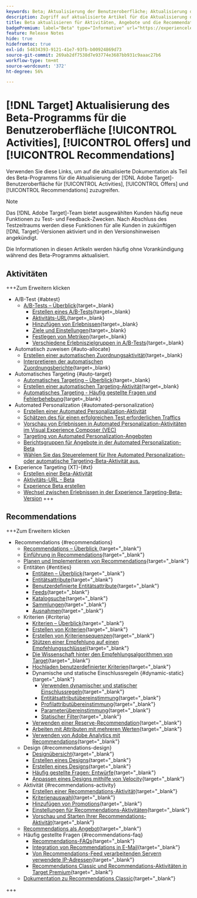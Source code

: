 ```yaml
---
keywords: Beta; Aktualisierung der Benutzeroberfläche; Aktualisierung der Benutzeroberfläche;
description: Zugriff auf aktualisierte Artikel für die Aktualisierung der Target-Benutzeroberfläche für Aktivitäten, Angebote und Recommendations
title: Beta aktualisieren für Aktivitäten, Angebote und die Recommendations-Benutzeroberfläche
badgePremium: label="Beta" type="Informative" url="https://experienceleague.adobe.com/docs/target/using/introduction/intro.html?lang=en#beta newtab=true" tooltip="Erfahren Sie mehr über das  [!DNL Target] Beta-Programm."
feature: Release Notes
hide: true
hidefromtoc: true
exl-id: 54834393-9121-41e7-93fb-b00924869d73
source-git-commit: 269ab2df7538d7e93774e3687bb931c9aaac27b6
workflow-type: tm+mt
source-wordcount: '372'
ht-degree: 56%

---
```


# [!DNL Target] Aktualisierung des Beta-Programms für die Benutzeroberfläche [!UICONTROL Activities], [!UICONTROL Offers] und [!UICONTROL Recommendations]

Verwenden Sie diese Links, um auf die aktualisierte Dokumentation als Teil des Beta-Programms für die Aktualisierung der [!DNL Adobe Target]-Benutzeroberfläche für [!UICONTROL Activities], [!UICONTROL Offers] und [!UICONTROL Recommendations] zuzugreifen.

>[!NOTE]
>
>Das [!DNL Adobe Target]-Team bietet ausgewählten Kunden häufig neue Funktionen zu Test- und Feedback-Zwecken. Nach Abschluss des Testzeitraums werden diese Funktionen für alle Kunden in zukünftigen [!DNL Target]-Versionen aktiviert und in den Versionshinweisen angekündigt.
>
>Die Informationen in diesen Artikeln werden häufig ohne Vorankündigung während des Beta-Programms aktualisiert.

## Aktivitäten

+++Zum Erweitern klicken

* A/B-Test {#abtest}
   * [A/B-Tests – Überblick](c-activities/t-test-ab/test-ab-beta.md){target=_blank}
      * [Erstellen eines A/B-Tests](c-activities/t-test-ab/t-test-create-ab/test-create-ab-beta.md){target=_blank}
      * [Aktivitäts-URL](c-activities/t-test-ab/t-test-create-ab/ab-activity-url-beta.md){target=_blank}
      * [Hinzufügen von Erlebnissen](c-activities/t-test-ab/t-test-create-ab/ab-add-experience-beta.md){target=_blank}
      * [Ziele und Einstellungen](c-activities/t-test-ab/t-test-create-ab/ab-goals-and-settings-beta.md){target=_blank}
      * [Festlegen von Metriken](c-activities/t-test-ab/t-test-create-ab/ab-set-metrics-beta.md){target=_blank}
      * [Verschiedene Erlebniszielgruppen in A/B-Tests](c-activities/t-test-ab/t-test-create-ab/target-experience-to-multiple-audiences-beta.md){target=_blank}
* Automatisch zuweisen {#auto-allocate}
   * [Erstellen einer automatischen Zuordnungsaktivität](/help/main/c-activities/automated-traffic-allocation/create-auto-allocate-activity-beta.md){target=_blank}
   * [Interpretieren der automatischen Zuordnungsberichte](c-activities/automated-traffic-allocation/determine-winner-beta.md){target=_blank}
* Automatisches Targeting {#auto-target}
   * [Automatisches Targeting – Überblick](/help/main/c-activities/auto-target/auto-target-to-optimize-beta.md){target=_blank}
   * [Erstellen einer automatischen Targeting-Aktivität](/help/main/c-activities/auto-target/create-auto-target-beta.md){target=_blank}
   * [Automatisches Targeting - Häufig gestellte Fragen und Fehlerbehebung](/help/main/c-activities/auto-target/auto-target-troubleshooting-faqs.md){target=_blank}
* Automated Personalization {#automated-personalization}
   * [Erstellen einer Automated Personalization-Aktivität](/help/main/c-activities/t-automated-personalization/create-ap-activity-beta.md)
   * [Schätzen des für einen erfolgreichen Test erforderlichen Traffics](https://experienceleague.adobe.com/en/docs/target/using/activities/automated-personalization/ap-traffic-estimator-beta)
   * [Vorschau von Erlebnissen in Automated Personalization-Aktivitäten im Visual Experience Composer (VEC)](https://experienceleague.adobe.com/en/docs/target/using/activities/automated-personalization/ap-preview-experiences-beta)
   * [Targeting von Automated Personalization-Angeboten](https://experienceleague.adobe.com/en/docs/target/using/activities/automated-personalization/ap-target-offers)
   * [Berichtsgruppen für Angebote in der Automated Personalization-Beta](/help/main/c-activities/t-automated-personalization/offer-reporting-groups-in-automated-personalization-beta.md)
   * [Wählen Sie das Steuerelement für Ihre Automated Personalization- oder automatische Targeting-Beta-Aktivität aus.](c-activities/t-automated-personalization/experience-as-control-beta.md)
* Experience Targeting (XT)-{#xt}
   * [Erstellen einer Beta-Aktivität](c-activities/t-experience-target/t-xt-create/xt-create-beta.md)
   * [Aktivitäts-URL - Beta](c-activities/t-experience-target/t-xt-create/xt-activity-url-beta.md)
   * [Experience Beta erstellen](c-activities/t-experience-target/t-xt-create/xt-add-experience-beta.md)
   * [Wechsel zwischen Erlebnissen in der Experience Targeting-Beta-Version](c-activities/t-experience-target/t-xt-create/xt-switching-experiences-beta.md)
+++

<!-- 
* Automated Personalization {#automated-personalization}
   * [Create an Automated Personalization activity](c-activities/t-automated-personalization/create-ap-activity-beta.md){target=_blank}
   * [Estimate the traffic required for success](c-activities/t-automated-personalization/ap-traffic-estimator-beta.md){target=_blank}
   * [Preview experiences for an Automated Personalization test](c-activities/t-automated-personalization/ap-preview-experiences-beta.md){target=_blank}
   * [Target Automated Personalization offers](c-activities/t-automated-personalization/ap-target-offers.md){target=_blank}
   * [Manage exclusions](c-activities/t-automated-personalization/managing-exclusions-beta.md){target=_blank}
   * [Offer reporting groups in Automated Personalization](/help/main/c-activities/t-automated-personalization/offer-reporting-groups-in-automated-personalization.md){target=_blank}
   * [Select the control for your Automated Personalization or Auto-Target activity](c-activities/t-automated-personalization/experience-as-control.md){target=_blank}
   * [Automated Personalization FAQ](c-activities/t-automated-personalization/automated-personalization-faq.md){target=_blank}
   * [Troubleshoot Automated Personalization](c-activities/t-automated-personalization/ap-trouble.md){target=_blank}
* Experience Targeting {#experience-targeting}
   * [Experience Targeting overview](c-activities/t-experience-target/experience-target.md){target=_blank}
   * Create an Experience Targeting activity {#create-targeting}
      * [Create an activity](c-activities/t-experience-target/t-xt-create/xt-create.md){target=_blank}
      * [Activity URL](c-activities/t-experience-target/t-xt-create/xt-activity-url.md){target=_blank}
      * [Create an experience](c-activities/t-experience-target/t-xt-create/xt-add-experience.md){target=_blank}
      * [Switching experiences in Experience Targeting](c-activities/t-experience-target/t-xt-create/xt-switching-experiences.md){target=_blank}
      * [Goals and settings](c-activities/t-experience-target/t-xt-create/xt-goals-and-settings.md){target=_blank}
      * [Set metrics](c-activities/t-experience-target/t-xt-create/xt-set-metrics.md){target=_blank}
* Multivariate Test {#multivariate-test}
   * [Multivariate Test overview](c-activities/c-multivariate-testing/multivariate-testing.md){target=_blank}
   * [Multivariate Test best practices](c-activities/c-multivariate-testing/best-practices.md){target=_blank}
   * [Plan a Multivariate Test](c-activities/c-multivariate-testing/plan-mvt.md){target=_blank}
   * Create a Multivariate Test {#create-mvt}
      * [Create a test](c-activities/c-multivariate-testing/t-create-multivariate-test/create-multivariate-test.md){target=_blank}
      * [Activity URL](c-activities/c-multivariate-testing/t-create-multivariate-test/url.md){target=_blank}
      * [Create combinations](c-activities/c-multivariate-testing/t-create-multivariate-test/add-offers.md){target=_blank}
      * [Preview experiences for a Multivariate Test](c-activities/c-multivariate-testing/t-create-multivariate-test/preview-experiences.md){target=_blank}
      * [Estimate the traffic required for a successful test](c-activities/c-multivariate-testing/t-create-multivariate-test/traffic-estimator.md){target=_blank}
      * [Test summary](c-activities/c-multivariate-testing/t-create-multivariate-test/test-summary.md){target=_blank}
      * [Goals and settings](c-activities/c-multivariate-testing/t-create-multivariate-test/goals-and-settings.md){target=_blank}
      * [Set metrics](c-activities/c-multivariate-testing/t-create-multivariate-test/mvt-set-metrics.md){target=_blank}
      * [Troubleshoot Multivariate Tests](c-activities/c-multivariate-testing/t-create-multivariate-test/troubleshooting.md){target=_blank}
* [Recommendations activity](c-activities/recommendations-activity.md){target=_blank}
* [Edit an activity or save as draft](c-activities/edit-activity.md){target=_blank}
* [Priority](c-activities/priority.md){target=_blank}
* [Activity settings](c-activities/activity-settings.md){target=_blank}
* Success metrics {#success-metrics}
   * [Success metrics](c-activities/r-success-metrics/success-metrics.md){target=_blank}
   * [Click tracking](c-activities/r-success-metrics/click-tracking.md){target=_blank}
   * [Capture score](c-activities/r-success-metrics/capture-score.md){target=_blank}
* [Activity change log](c-activities/change-log.md){target=_blank}
* Troubleshoot activities {#troubleshoot-activities}
   * [Troubleshoot activities overview](c-activities/c-troubleshooting-activities/troubleshooting-activities.md){target=_blank}
   * [Troubleshoot content delivery](c-activities/c-troubleshooting-activities/content-trouble.md){target=_blank}
* Activity QA {#activity-qa}
   * [Activity QA overview](c-activities/c-activity-qa/activity-qa.md){target=_blank}
   * [Activity QA bookmarklet](c-activities/c-activity-qa/activity-qa-bookmark.md){target=_blank}
   * [Use Activity QA with server-side delivery](c-activities/c-activity-qa/use-qa-mode-with-server-side-delivery.md){target=_blank}-->

## Recommendations

+++Zum Erweitern klicken

* Recommendations {#recommendations}
   * [Recommendations – Überblick ](c-recommendations/recommendations.md){target="_blank"}
   * [Einführung in Recommendations](c-recommendations/introduction-to-recommendations.md){target="_blank"}
   * [Planen und Implementieren von Recommendations](c-recommendations/plan-implement.md){target="_blank"}
   * Entitäten {#entities}
      * [Entitäten – Überblick](c-recommendations/c-products/products.md){target="_blank"}
      * [Entitätsattribute](c-recommendations/c-products/entity-attributes.md){target="_blank"}
      * [Benutzerdefinierte Entitätsattribute](c-recommendations/c-products/custom-entity-attributes.md){target="_blank"}
      * [Feeds](/help/main/c-recommendations/c-products/feeds-beta.md){target="_blank"}
      * [Katalogsuche](/help/main/c-recommendations/c-products/catalog-search-beta.md){target="_blank"}
      * [Sammlungen](/help/main/c-recommendations/c-products/collections-beta.md){target="_blank"}
      * [Ausnahmen](/help/main/c-recommendations/c-products/exclusions-beta.md){target="_blank"}
   * Kriterien {#criteria}
      * [Kriterien – Überblick](/help/main/c-recommendations/c-algorithms/algorithms-beta.md){target="_blank"}
      * [Erstellen von Kriterien](/help/main/c-recommendations/c-algorithms/create-new-algorithm-beta.md){target="_blank"}
      * [Erstellen von Kriteriensequenzen](/help/main/c-recommendations/c-algorithms/create-criteria-sequence-beta.md){target="_blank"}
      * [Stützen einer Empfehlung auf einen Empfehlungsschlüssel](/help/main/c-recommendations/c-algorithms/base-the-recommendation-on-a-recommendation-key-beta.md){target="_blank"}
      * [Die Wissenschaft hinter den Empfehlungsalgorithmen von Target](/help/main/c-recommendations/c-algorithms/recommendations-algorithms.md){target="_blank"}
      * [Hochladen benutzerdefinierter Kriterien](/help/main/c-recommendations/c-algorithms/recommendations-csv-beta.md){target="_blank"}
      * Dynamische und statische Einschlussregeln {#dynamic-static}{target="_blank"}
         * [Verwenden dynamischer und statischer Einschlussregeln](/help/main/c-recommendations/c-algorithms/use-dynamic-and-static-inclusion-rules-beta.md){target="_blank"}
         * [Entitätsattributübereinstimmung](/help/main/c-recommendations/c-algorithms/entity-attribute-matching-beta.md){target="_blank"}
         * [Profilattributübereinstimmung](/help/main/c-recommendations/c-algorithms/profile-attribute-matching-beta.md){target="_blank"}
         * [Parameterübereinstimmung](/help/main/c-recommendations/c-algorithms/parameter-matching-beta.md){target="_blank"}
         * [Statischer Filter](/help/main/c-recommendations/c-algorithms/static-value-beta.md){target="_blank"}
      * [Verwenden einer Reserve-Recommendation](/help/main/c-recommendations/c-algorithms/backup-recs-beta.md){target="_blank"}
      * [Arbeiten mit Attributen mit mehreren Werten](/help/main/c-recommendations/c-algorithms/work-with-multi-value-attributes-beta.md){target="_blank"}
      * [Verwenden von Adobe Analytics mit Recommendations](/help/main/c-recommendations/c-algorithms/use-adobe-analytics-with-recommendations-beta.md){target="_blank"}
   * Design {#recommendations-design}
      * [Designübersicht](c-recommendations/c-design-overview/design-overview.md){target="_blank"}
      * [Erstellen eines Designs](c-recommendations/c-design-overview/create-design.md){target="_blank"}
      * [Erstellen eines Designs](/help/main/c-recommendations/c-design-overview/create-design-beta.md){target="_blank"}
      * [Häufig gestellte Fragen: Entwürfe](c-recommendations/c-design-overview/template-faq.md){target="_blank"}
      * [Anpassen eines Designs mithilfe von Velocity](c-recommendations/c-design-overview/customizing-a-template.md){target="_blank"}
   * Aktivität {#recommendations-activity}
      * [Erstellen einer Recommendations-Aktivität](c-recommendations/t-create-recs-activity/create-recs-activity.md){target="_blank"}
      * [Kriterienauswahl](c-recommendations/t-create-recs-activity/algo-select-recs.md){target="_blank"}
      * [Hinzufügen von Promotions](c-recommendations/t-create-recs-activity/adding-promotions.md){target="_blank"}
      * [Einstellungen für Recommendations-Aktivitäten](c-recommendations/t-create-recs-activity/recs-activity-settings.md){target="_blank"}
      * [Vorschau und Starten Ihrer Recommendations-Aktivität](/help/main/c-recommendations/t-create-recs-activity/previewing-and-launching-your-recommendations-activity.md){target="_blank"}
   * [Recommendations als Angebot](c-recommendations/recommendations-as-an-offer.md){target="_blank"}
   * Häufig gestellte Fragen {#recommendations-faq}
      * [Recommendations-FAQs](c-recommendations/c-recommendations-faq/recommendations-faq.md){target="_blank"}
      * [Integration von Recommendations in E-Mail](c-recommendations/c-recommendations-faq/integrating-recs-email.md){target="_blank"}
      * [Von Recommendations-Feed verarbeitenden Servern verwendete IP-Adressen](c-recommendations/c-recommendations-faq/ip-addresses-marketing-cloud.md){target="_blank"}
      * [Recommendations Classic und Recommendations-Aktivitäten in Target Premium](c-recommendations/c-recommendations-faq/recommendations-classic-versus-recommendations-activities-target-premium.md){target="_blank"}
   * [Dokumentation zu Recommendations Classic](/help/main/c-recommendations/recommendations-classic-documentaton.md){target="_blank"}

+++
